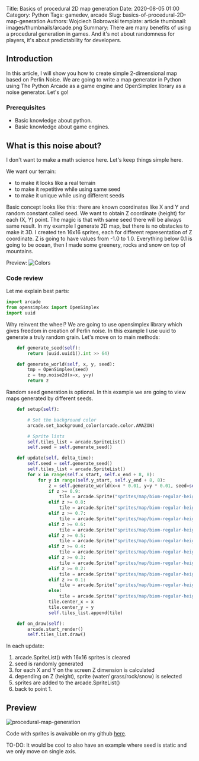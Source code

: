Title: Basics of procedural 2D map generation
Date: 2020-08-05 01:00
Category: Python
Tags: gamedev, arcade
Slug: basics-of-procedural-2D-map-generation
Authors: Wojciech Bobrowski
template: article
thumbnail: images/thumbnails/arcade.png
Summary: There are many benefits of using a procedural generation in games. And it's not about randomness for players, it's about predictability for developers.

## Introduction
In this article, I will show you how to create simple 2-dimensional map based on Perlin Noise.
We are going to write a map generator in Python using The Python Arcade as a game engine and OpenSimplex library 
as a noise generator. Let's go!

### Prerequisites

- Basic knowledge about python.
- Basic knowledge about game engines.

## What is this noise about?
I don't want to make a math science here. Let's keep things simple here.

We want our terrain:

- to make it looks like a real terrain
- to make it repetitive while using same seed
- to make it unique while using different seeds

Basic concept looks like this: there are known coordinates like X and Y and random constant called seed.
We want to obtain Z coordinate (height) for each (X, Y) point. The magic is that with same seed there will be always same result. 
In my example I generate 2D map, but there is no obstacles to make it 3D. I created ten 16x16 sprites, each 
for different representation of Z coordinate. Z is going to have values from -1.0 to 1.0. Everything below 0.1 is going 
to be ocean, then I made some greenery, rocks and snow on top of mountains.

Preview: ![Colors]({static}/images/2020-08-procedural-map-colors.png)

### Code review
Let me explain best parts:
```python
import arcade
from opensimplex import OpenSimplex
import uuid
```
Why reinvent the wheel? We are going to use opensimplex library which gives freedom in creation of Perlin noise. 
In this example I use uuid to generate a truly random grain. Let's move on to main methods:
```python
    def generate_seed(self):
        return (uuid.uuid1().int >> 64)

    def generate_world(self, x, y, seed):
        tmp = OpenSimplex(seed)
        z = tmp.noise2d(x=x, y=y)
        return z
```
Random seed generation is optional. In this example we are going to view maps generated by different seeds.
```python
    def setup(self):

        # Set the background color
        arcade.set_background_color(arcade.color.AMAZON)

        # Sprite lists
        self.tiles_list = arcade.SpriteList()
        self.seed = self.generate_seed()

    def update(self, delta_time):
        self.seed = self.generate_seed()
        self.tiles_list = arcade.SpriteList()
        for x in range(self.x_start, self.x_end + 8, 8):
            for y in range(self.y_start, self.y_end + 8, 8):
                z = self.generate_world(x=x * 0.01, y=y * 0.01, seed=self.seed)
                if z >= 0.9:
                    tile = arcade.Sprite("sprites/map/biom-regular-height-90.png", SPRITE_SCALING_TILE)
                elif z >= 0.8:
                    tile = arcade.Sprite("sprites/map/biom-regular-height-80.png", SPRITE_SCALING_TILE)
                elif z >= 0.7:
                    tile = arcade.Sprite("sprites/map/biom-regular-height-70.png", SPRITE_SCALING_TILE)
                elif z >= 0.6:
                    tile = arcade.Sprite("sprites/map/biom-regular-height-60.png", SPRITE_SCALING_TILE)
                elif z >= 0.5:
                    tile = arcade.Sprite("sprites/map/biom-regular-height-50.png", SPRITE_SCALING_TILE)
                elif z >= 0.4:
                    tile = arcade.Sprite("sprites/map/biom-regular-height-40.png", SPRITE_SCALING_TILE)
                elif z >= 0.3:
                    tile = arcade.Sprite("sprites/map/biom-regular-height-30.png", SPRITE_SCALING_TILE)
                elif z >= 0.2:
                    tile = arcade.Sprite("sprites/map/biom-regular-height-20.png", SPRITE_SCALING_TILE)
                elif z >= 0.1:
                    tile = arcade.Sprite("sprites/map/biom-regular-height-10.png", SPRITE_SCALING_TILE)
                else:
                    tile = arcade.Sprite("sprites/map/biom-regular-height-00.png", SPRITE_SCALING_TILE)
                tile.center_x = x
                tile.center_y = y
                self.tiles_list.append(tile)

    def on_draw(self):
        arcade.start_render()
        self.tiles_list.draw()
```
In each update:

1. arcade.SpriteList() with 16x16 sprites is cleared
2. seed is randomly generated
3. for each X and Y on the screen Z dimension is calculated
4. depending on Z (height), sprite (water/ grass/rock/snow) is selected
5. sprites are added to the arcade.SpriteList()
5. back to point 1.

## Preview
![procedural-map-generation]({static}/images/2020-08-procedural-map-generation.gif)

Code with sprites is avaivable on my github [here](https://github.com/bitStudioDev/arcade-examples/tree/master/examples/04_perlin_noise).

TO-DO: It would be cool to also have an example where seed is static and we only move on single axis.
